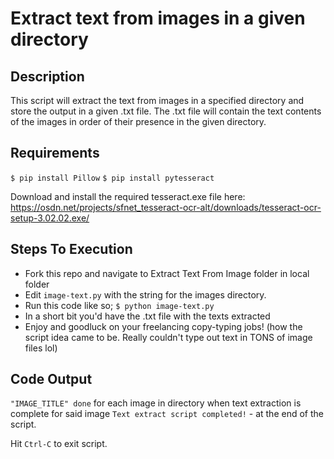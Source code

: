 # Extract text from images in a given directory

## Description
This script will extract the text from images in a specified directory and store the output in a given .txt file. The .txt file will contain the text contents of the images in order of their presence in the given directory.

## Requirements

`$ pip install Pillow`
`$ pip install pytesseract`
 
Download and install the required tesseract.exe file here: https://osdn.net/projects/sfnet_tesseract-ocr-alt/downloads/tesseract-ocr-setup-3.02.02.exe/

## Steps To Execution
- Fork this repo and navigate to Extract Text From Image folder in local folder
- Edit `image-text.py` with the string for the images directory.
- Run this code like so; `$ python image-text.py`
- In a short bit you'd have the .txt file with the texts extracted
- Enjoy and goodluck on your freelancing copy-typing jobs! (how the script idea came to be. Really couldn't type out text in TONS of image files lol)

## Code Output
`"IMAGE_TITLE" done` for each image in directory when text extraction is complete for said image
`Text extract script completed!` - at the end of the script.

Hit `Ctrl-C` to exit script.